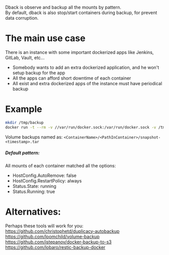 Dback is observe and backup all the mounts by pattern.<br>
By default, dback is also stop/start containers during backup, for prevent data corruption.
# The main use case
There is an instance with some important dockerized apps like Jenkins, GitLab, Vault, etc...
- Somebody wants to add an extra dockerized application, and he won't setup backup for the app
- All the apps can afford short downtime of each container
- All exist and extra dockerized apps of the instance must have periodical backup

# Example
```sh
mkdir /tmp/backup
docker run -t --rm -v //var/run/docker.sock:/var/run/docker.sock -v /tmp/backup:/backup dback:dback
```
Volume backups named as: `<ContainerName>/<PathInContainer>/snapshot-<timestamp>.tar`

##### Default pattern:
All mounts of each container matched all the options:
- HostConfig.AutoRemove: false
- HostConfig.RestartPolicy: always
- Status.State: running
- Status.Running: true

# Alternatives:
Perhaps these tools will work for you:<br>
https://github.com/christophetd/duplicacy-autobackup<br>
https://github.com/loomchild/volume-backup<br>
https://github.com/istepanov/docker-backup-to-s3<br>
https://github.com/lobaro/restic-backup-docker<br>